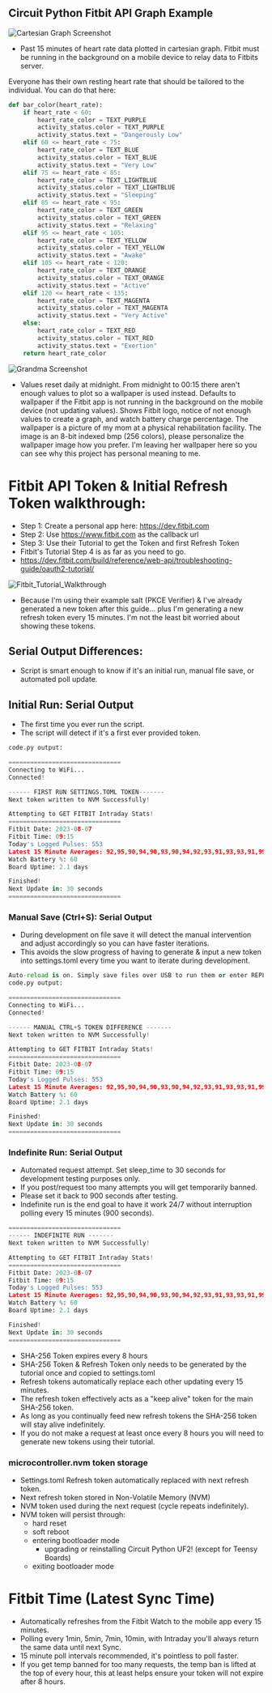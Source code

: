 ## Circuit Python Fitbit API Graph Example

![Cartesian Graph Screenshot](https://raw.githubusercontent.com/DJDevon3/My_Circuit_Python_Projects/main/Boards/espressif/Unexpected%20Maker%20Feather%20S3/3.5%20TFT%20Featherwing/Fitbit%20API%20Graph/screenshots/Relaxing.bmp)
- Past 15 minutes of heart rate data plotted in cartesian graph. Fitbit must be running in the background on a mobile device to relay data to Fitbits server.

Everyone has their own resting heart rate that should be tailored to the individual.  You can do that here:
```py
def bar_color(heart_rate):
    if heart_rate < 60:
        heart_rate_color = TEXT_PURPLE
        activity_status.color = TEXT_PURPLE
        activity_status.text = "Dangerously Low"
    elif 60 <= heart_rate < 75:
        heart_rate_color = TEXT_BLUE
        activity_status.color = TEXT_BLUE
        activity_status.text = "Very Low"
    elif 75 <= heart_rate < 85:
        heart_rate_color = TEXT_LIGHTBLUE
        activity_status.color = TEXT_LIGHTBLUE
        activity_status.text = "Sleeping"
    elif 85 <= heart_rate < 95:
        heart_rate_color = TEXT_GREEN
        activity_status.color = TEXT_GREEN
        activity_status.text = "Relaxing"
    elif 95 <= heart_rate < 105:
        heart_rate_color = TEXT_YELLOW
        activity_status.color = TEXT_YELLOW
        activity_status.text = "Awake"
    elif 105 <= heart_rate < 120:
        heart_rate_color = TEXT_ORANGE
        activity_status.color = TEXT_ORANGE
        activity_status.text = "Active"
    elif 120 <= heart_rate < 135:
        heart_rate_color = TEXT_MAGENTA
        activity_status.color = TEXT_MAGENTA
        activity_status.text = "Very Active"
    else:
        heart_rate_color = TEXT_RED
        activity_status.color = TEXT_RED
        activity_status.text = "Exertion"
    return heart_rate_color
```

![Grandma Screenshot](https://raw.githubusercontent.com/DJDevon3/My_Circuit_Python_Projects/main/Boards/espressif/Unexpected%20Maker%20Feather%20S3/3.5%20TFT%20Featherwing/Fitbit%20API%20Graph/screenshots/Grandma.bmp)
- Values reset daily at midnight. From midnight to 00:15 there aren't enough values to plot so a wallpaper is used instead. Defaults to wallpaper if the Fitbit app is not running in the background on the mobile device (not updating values). Shows Fitbit logo, notice of not enough values to create a graph, and watch battery charge percentage. The wallpaper is a picture of my mom at a physical rehabilitation facility. The image is an 8-bit indexed bmp (256 colors), please personalize the wallpaper image how you prefer. I'm leaving her wallpaper here so you can see why this project has personal meaning to me.

# Fitbit API Token & Initial Refresh Token walkthrough:
- Step 1: Create a personal app here: https://dev.fitbit.com
- Step 2: Use https://www.fitbit.com as the callback url
- Step 3: Use their Tutorial to get the Token and first Refresh Token
- Fitbit's Tutorial Step 4 is as far as you need to go.
- https://dev.fitbit.com/build/reference/web-api/troubleshooting-guide/oauth2-tutorial/
  
![Fitbit_Tutorial_Walkthrough](https://github.com/DJDevon3/My_Circuit_Python_Projects/assets/49322231/f70ec67f-d06d-4d6f-9823-934fb3936fd9)


- Because I'm using their example salt (PKCE Verifier) & I've already generated a new token after this guide... plus I'm generating a new refresh token every 15 minutes. I'm not the least bit worried about showing these tokens. 

## Serial Output Differences:
- Script is smart enough to know if it's an initial run, manual file save, or automated poll update.

## Initial Run: Serial Output
- The first time you ever run the script.
- The script will detect if it's a first ever provided token.
```py
code.py output:

===============================
Connecting to WiFi...
Connected!

------ FIRST RUN SETTINGS.TOML TOKEN-------
Next token written to NVM Successfully!

Attempting to GET FITBIT Intraday Stats!
===============================
Fitbit Date: 2023-08-07
Fitbit Time: 09:15
Today's Logged Pulses: 553
Latest 15 Minute Averages: 92,95,90,94,90,93,90,94,92,93,91,93,93,91,99
Watch Battery %: 60
Board Uptime: 2.1 days

Finished!
Next Update in: 30 seconds
===============================
```

### Manual Save (Ctrl+S): Serial Output
- During development on file save it will detect the manual intervention and adjust accordingly so you can have faster iterations.
- This avoids the slow progress of having to generate & input a new token into settings.toml every time you want to iterate during development.
```py
Auto-reload is on. Simply save files over USB to run them or enter REPL to disable.
code.py output:

===============================
Connecting to WiFi...
Connected!

------ MANUAL CTRL+S TOKEN DIFFERENCE -------
Next token written to NVM Successfully!

Attempting to GET FITBIT Intraday Stats!
===============================
Fitbit Date: 2023-08-07
Fitbit Time: 09:15
Today's Logged Pulses: 553
Latest 15 Minute Averages: 92,95,90,94,90,93,90,94,92,93,91,93,93,91,99
Watch Battery %: 60
Board Uptime: 2.1 days

Finished!
Next Update in: 30 seconds
===============================
```
### Indefinite Run: Serial Output
- Automated request attempt. Set sleep_time to 30 seconds for development testing purposes only.
- If you post/request too many attempts you will get temporarily banned. 
- Please set it back to 900 seconds after testing.
- Indefinite run is the end goal to have it work 24/7 without interruption polling every 15 minutes (900 seconds).
```py
===============================
------ INDEFINITE RUN -------
Next token written to NVM Successfully!

Attempting to GET FITBIT Intraday Stats!
===============================
Fitbit Date: 2023-08-07
Fitbit Time: 09:15
Today's Logged Pulses: 553
Latest 15 Minute Averages: 92,95,90,94,90,93,90,94,92,93,91,93,93,91,99
Watch Battery %: 60
Board Uptime: 2.1 days

Finished!
Next Update in: 30 seconds
===============================
```

- SHA-256 Token expires every 8 hours
- SHA-256 Token & Refresh Token only needs to be generated by the tutorial once and copied to settings.toml
- Refresh tokens automatically replace each other updating every 15 minutes.
- The refresh token effectively acts as a "keep alive" token for the main SHA-256 token.
- As long as you continually feed new refresh tokens the SHA-256 token will stay alive indefinitely.
- If you do not make a request at least once every 8 hours you will need to generate new tokens using their tutorial.
  
### microcontroller.nvm token storage
- Settings.toml Refresh token automatically replaced with next refresh token.
- Next refresh token stored in Non-Volatile Memory (NVM)
- NVM token used during the next request (cycle repeats indefinitely).
- NVM token will persist through:
  - hard reset
  - soft reboot
  - entering bootloader mode
    - upgrading or reinstalling Circuit Python UF2! (except for Teensy Boards)
  - exiting bootloader mode

# Fitbit Time (Latest Sync Time)
- Automatically refreshes from the Fitbit Watch to the mobile app every 15 minutes.
- Polling every 1min, 5min, 7min, 10min, with Intraday you'll always return the same data until next Sync.
- 15 minute poll intervals recommended, it's pointless to poll faster.
- If you get temp banned for too many requests, the temp ban is lifted at the top of every hour, this at least helps ensure your token will not expire after 8 hours.
